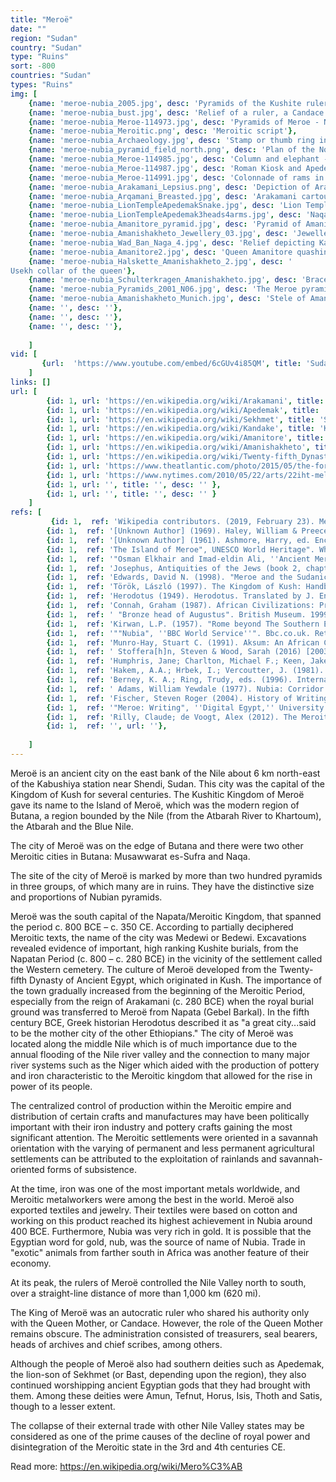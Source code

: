 ```yaml
---
title: "Meroë"
date: ""
region: "Sudan"
country: "Sudan" 
type: "Ruins"
sort: -800
countries: "Sudan"
types: "Ruins"
img: [
    {name: 'meroe-nubia_2005.jpg', desc: 'Pyramids of the Kushite rulers at Meroë'},
    {name: 'meroe-nubia_bust.jpg', desc: 'Relief of a ruler, a Candace of Meroë named Kandake Amanitore'},
    {name: 'meroe-nubia_Meroe-114973.jpg', desc: 'Pyramids of Meroe - Northern Cemetery'},
    {name: 'meroe-nubia_Meroitic.png', desc: 'Meroitic script'},
    {name: 'meroe-nubia_Archaeology.jpg', desc: 'Stamp or thumb ring in the form of 3 cartouches (enclosing dot pattern). Each topped with 2 plumes and sun disc. Faience. From Meroe. Meroitic period. Petrie Museum of Egyptian Archaeology'},
    {name: 'meroe-nubia_pyramid_field_north.png', desc: 'Plan of the North pyramid field at Meroë.'},
    {name: 'meroe-nubia_Meroe-114985.jpg', desc: 'Column and elephant - part of temple complex in Musawwarat es-Sufra'},
    {name: 'meroe-nubia_Meroe-114987.jpg', desc: 'Roman Kiosk and Apedemak Temple in Naqa'},
    {name: 'meroe-nubia_Meroe-114991.jpg', desc: 'Colonnade of rams in front of Amun-Ra temple in Naqa'},
    {name: 'meroe-nubia_Arakamani_Lepsius.png', desc: 'Depiction of Arakamani, from Meroë pyramid Beg. S 6'},
    {name: 'meroe-nubia_Arqamani_Breasted.jpg', desc: 'Arakamani cartouches on a stone fragment from East Meroë'},
    {name: 'meroe-nubia_LionTempleApedemakSnake.jpg', desc: 'Lion Temple of Naqa: Apedemak represented as a coiled snake with lion’s head'},
    {name: 'meroe-nubia_LionTempleApedemak3heads4arms.jpg', desc: 'Naqa Lion Temple: Three-headed Apedemak with four arms'},
    {name: 'meroe-nubia_Amanitore_pyramid.jpg', desc: 'Pyramid of Amanitore in modern day Sudan'},
    {name: 'meroe-nubia_Amanishakheto_Jewellery_03.jpg', desc: 'Jewellery of Kandake Amanishakheto, from her tomb'},
    {name: 'meroe-nubia_Wad_Ban_Naga_4.jpg', desc: 'Relief depicting Kandake Amanitore'},
    {name: 'meroe-nubia_Amanitore2.jpg', desc: 'Queen Amanitore quashing her enemies'},
    {name: 'meroe-nubia_Halskette_Amanishakheto_2.jpg', desc: '
Usekh collar of the queen'},
    {name: 'meroe-nubia_Schulterkragen_Amanishakheto.jpg', desc: 'Bracelet from the tomb of Amanishakheto in Nubia'},
    {name: 'meroe-nubia_Pyramids_2001_N06.jpg', desc: 'The Meroe pyramids. N6, the tomb of Amanishakheto, is highlighted'},
    {name: 'meroe-nubia_Amanishakheto_Munich.jpg', desc: 'Stele of Amanishakheto (center) from the temple of Amun in Naqa'},
    {name: '', desc: ''},
    {name: '', desc: ''},
    {name: '', desc: ''},
    
    ]
vid: [
       {url:  'https://www.youtube.com/embed/6cGUv4i85QM', title: 'Sudan - Meroë pyramids'} 
    ]
links: []
url: [
        {id: 1, url: 'https://en.wikipedia.org/wiki/Arakamani', title: 'Arakamani', desc: 'Arakamani was a Nubian king of Meroë who ruled in the early third century BCE. Many scholars believe that he should be identified with the Ethiopian king Ergamenes mentioned by the Greek historian Diodorus Siculus in his Bibliotheca historica. Diodorus writes that the powerful priesthood wanted the death of Ergamenes in order to please the gods, but because he was educated in Greek culture, Ergamenes'' strong-will enabled him to negate this destiny and to overpower the priesthood.' },
        {id: 1, url: 'https://en.wikipedia.org/wiki/Apedemak', title: 'Apedemak', desc: 'Apedemak or Apademak was a lion-headed warrior god worshiped by the Meroitic peoples inhabiting Nubia. A number of Meroitic temples dedicated to this deity are known from the Western Butana region: Naqa, Meroe, and Musawwarat es-Sufra, which seems to be his chief cult place. In the temple of Naqa built by the rulers of Meroe Apedemak was depicted as a three-headed leonine god with four arms, and as a snake with a lion head. However, he is usually depicted as a man with a lion head. Apedemak was considered the war god of Kush. The  Kushites believed that Apedemak brought victories to their armies and defeated their enemies. When Kushite pharaohs carried out military campaigns, they often claimed the support and companionship of Apedemak.' },
        {id: 1, url: 'https://en.wikipedia.org/wiki/Sekhmet', title: 'Sekhmet', desc: 'In Egyptian mythology, Sekhmet is a warrior goddess as well as goddess of healing. She is depicted as a lioness, the fiercest hunter known to the Egyptians. It was said that her breath formed the desert. She was seen as the protector of the pharaohs and led them in warfare. Sekhmet later was considered to be the mother of Maahes, a deity who appeared during the New Kingdom period. He was seen as a lion prince, the son of the goddess. The late origin of Maahes in the Egyptian pantheon may be the incorporation of a Nubian deity of ancient origin in that culture, arriving during trade and warfare or even, during a period of domination by Nubia. ' },
        {id: 1, url: 'https://en.wikipedia.org/wiki/Kandake', title: 'Kandake', desc: 'Kandake, kadake or kentake, often Latinised as Candace (Ancient Greek: Κανδάκη), was the Meroitic language term for "queen" or possibly "royal woman". Contemporary Greek and Roman sources treat it as a title. Several ruling queens of the ancient Kingdom of Kush, with its capital at Meroë, bore the title, although it may have been a general title for women of the royal family. It is often taken to mean "queen-mother" or "mother of the reigning king", but although this was the common status of ruling kandakes, the term itself did not have this specific meaning. The name Candace is derived from the way the word is used in the New Testament (Acts 8:27).' },
        {id: 1, url: 'https://en.wikipedia.org/wiki/Amanitore', title: 'Amanitore', desc: 'Amanitore (c. 50 CE) was a Nubian Kandake, or queen regnant, of the ancient Kushitic Kingdom of Meroë, which also is referred to as Nubia in many ancient sources. Kandakes are described as warrior-queens who led forces in battle. Her royal palace was at Gebel Barkal in modern-day Sudan, which now is a UNESCO heritage site. The area of her rule was between the Nile and the Atbara rivers. Amanitore was among the last great Kush builders. She was involved in restoring the large temple for Amun at Meroë and the Amun temple at Napata after it was demolished by the Romans. Reservoirs for the retention of water also were constructed at Meroë during her reign. The quantity of building that was completed during the middle part of the first century indicates that this was the most prosperous time in Meroitic history. More than two hundred Nubian pyramids were built, most plundered in ancient times.' },
        {id: 1, url: 'https://en.wikipedia.org/wiki/Amanishakheto', title: 'Amanishakheto', desc: 'Amanishakheto was a Kandake of Kush. She seems to have reigned from 10 BC to 1 AD. Amanishakheto is known from several monuments. She is mentioned in the Amun-temple of Kawa, on a stela from Meroe, and in inscriptions of a palace building found at Wad ban Naqa, from a stela found at Qasr Ibrim, another stela from Naqa and her pyramid at Meroe (Beg. no. N6). Amanishakheto is best known for a collection of jewelry found in her pyramid in 1834 by Italian treasure hunter Giuseppe Ferlini, who destroyed the pyramid in search of its burial goods.' },
        {id: 1, url: 'https://en.wikipedia.org/wiki/Twenty-fifth_Dynasty_of_Egypt', title: 'Twenty-fifth Dynasty of Egypt', desc: 'The Twenty-fifth Dynasty of Egypt (notated Dynasty XXV, alternatively 25th Dynasty or Dynasty 25), also known as the Nubian Dynasty or the Kushite Empire, was the last dynasty of the Third Intermediate Period of Egypt that occurred after the Nubian invasion. The 25th dynasty was a line of pharaohs who originated in the Kingdom of Kush, located in present-day northern Sudan and Upper Egypt. Most of this dynasty''s kings saw Napata as their spiritual homeland. They reigned in part or all of Ancient Egypt from 744–656 BC. The 25th Dynasty''s reunification of Lower Egypt, Upper Egypt, and Kush created the largest Egyptian empire since the New Kingdom. They assimilated into society by reaffirming Ancient Egyptian religious traditions, temples, and artistic forms, while introducing some unique aspects of Kushite culture. It was during the 25th dynasty that the Nile valley saw the first widespread construction of pyramids (many in what is now Sudan) since the Middle Kingdom.' },
        {id: 1, url: 'https://www.theatlantic.com/photo/2015/05/the-forgotten-pyramids-of-meroe/392312/', title: 'The Forgotten Pyramids of Meroë', desc: '' },
        {id: 1, url: 'https://www.nytimes.com/2010/05/22/arts/22iht-melik22.html', title: 'The Mysteries of Meroe', desc: '' },
        {id: 1, url: '', title: '', desc: '' },
        {id: 1, url: '', title: '', desc: '' }
    ]
refs: [
         {id: 1,  ref: 'Wikipedia contributors. (2019, February 23). Meroë. In Wikipedia, The Free Encyclopedia. Retrieved 15:10, March 16, 2019, from ', url: 'https://en.wikipedia.org/w/index.php?title=Mero%C3%AB&oldid=884689640'},
        {id: 1,  ref: '[Unknown Author] (1969). Haley, William & Preece, Warren E., eds. Encyclopaedia Britannica. Vol. 15 (14th revised ed.). s.v. "Meroë." London, ENG: Encyclopedia Britannica, Inc. p. 197.', url: ''},
        {id: 1,  ref: '[Unknown Author] (1961). Ashmore, Harry, ed. Encyclopaedia Britannica. Vol. 18 (14th revised ed.). s.v. "Meroë." New York, NY: Encyclopedia Britannica, Inc. p. 677.', url: ''},
        {id: 1,  ref: 'The Island of Meroe", UNESCO World Heritage". Whc.unesco.org. Retrieved 2012-09-06.', url: 'http://whc.unesco.org/en/tentativelists/1934/'},
        {id: 1,  ref: '"Osman Elkhair and Imad-eldin Ali, ''Ancient Meroe Site: Naqa and Musawwarat es-Sufra'' (recent photographs)". Ancientsudan.org. Retrieved 2012-09-06.', url: 'http://www.ancientsudan.org/meroe_gallery/index.htm'},
        {id: 1,  ref: 'Josephus, Antiquities of the Jews (book 2, chapter 10, section 2) [Paragraph # 249]', url: 'https://pace.webhosting.rug.nl/york/york/showText?book=2&chapter=14&textChunk=nieseSection&chunkId=250&go.x=12&go.y=9&go=go&text=anti&version=english&direction=&tab=comm&layout=split'},
        {id: 1,  ref: 'Edwards, David N. (1998). "Meroe and the Sudanic Kingdoms". The Journal of African History. 39 (2): 175–193. JSTOR 183595.', url: ''},
        {id: 1,  ref: 'Török, László (1997). The Kingdom of Kush: Handbook of the Napatan-Meroitic Civilization. Handbuch der Orientalistik. Erste Abteilung, Nahe und der Mittlere Osten. Vol. 31. Leiden: Brill. ISBN 90-04-10448-8.', url: 'https://books.google.com/books?id=i54rPFeGKewC&q=Meroe#v=snippet&q=Meroe&f=false'},
        {id: 1,  ref: 'Herodotus (1949). Herodotus. Translated by J. Enoch Powell. Translated by Enoch Powell. Oxford: Clarendon Press. pp. 121–122.', url: 'https://books.google.com/books?id=Xt0uMwEACAAJ'},
        {id: 1,  ref: 'Connah, Graham (1987). African Civilizations: Precolonial Cities and States in Tropical Africa: An Archaeological Perspective. Cambridge University Press. p. 24. ISBN 978-0-521-26666-6.', url: 'https://books.google.com/books?id=r07pQgAACAAJ'},
        {id: 1,  ref: ' "Bronze head of Augustus". British Museum. 1999. Archived from the original on 10 February 2008. Retrieved 14 June 2008.', url: 'https://web.archive.org/web/20080210114958/http://www.britishmuseum.org/explore/highlights/highlight_objects/gr/b/bronze_head_of_augustus.aspx'},
        {id: 1,  ref: 'Kirwan, L.P. (1957). "Rome beyond The Southern Egyptian Frontier". The Geographical Journal. London: Royal Geographical Society, with the Institute of British Geographers. 123: 13–19. JSTOR 1790717.', url: ''},
        {id: 1,  ref: '""Nubia", ''BBC World Service''". Bbc.co.uk. Retrieved 2012-09-06.', url: 'http://www.bbc.co.uk/worldservice/africa/features/storyofafrica/3chapter4.shtml'},
        {id: 1,  ref: 'Munro-Hay, Stuart C. (1991). Aksum: An African Civilisation of Late Antiquity. Edinburgh University Press. pp. 79, 224. ISBN 978-0-7486-0106-6.', url: 'https://books.google.com/books?id=RlRzAAAAMAAJ'},
        {id: 1,  ref: ' Stoffera[h]n, Steven & Wood, Sarah (2016) [2003]. Rauh, Nicholas K., ed. Lecture 30: Ancient Africa [CLCS 181: Classical World Civilizations] (student lecture notes). West Lafayette, IN: Purdue University, School of Languages and Cultures. Retrieved February 28, 2017.', url: 'https://web.ics.purdue.edu/~rauhn/ancient_africa.htm'},
        {id: 1,  ref: 'Humphris, Jane; Charlton, Michael F.; Keen, Jake; Sauder, Lee; Alshishani, Fareed (2018-07-04). "Iron Smelting in Sudan: Experimental Archaeology at The Royal City of Meroe". Journal of Field Archaeology. 43 (5): 399. doi:10.1080/00934690.2018.1479085. ISSN 0093-4690.', url: 'https://www.tandfonline.com/doi/full/10.1080/00934690.2018.1479085'},
        {id: 1,  ref: 'Hakem,, A.A.; Hrbek, I.; Vercoutter, J. (1981). "The Civilization of Napata and Meroe". In Mokhtar, G. Ancient Civilizations of Africa. General History of Africa. Vol. II. Paris/London/Berkeley, CA: UNESCO/Heinemann/Univ. of Calif. Press. pp. 298–325, esp. 312f. ISBN 0435948059 – via UNESCO.', url: ''},
        {id: 1,  ref: 'Berney, K. A.; Ring, Trudy, eds. (1996). International Dictionary of Historic Places. Vol. 4: Middle East and Africa. Fitzroy Dearborn. p. 506. ISBN 978-1-884964-03-9.', url: ''},
        {id: 1,  ref: ' Adams, William Yewdale (1977). Nubia: Corridor to Africa. Princeton University Press. p. 302. ISBN 978-0-691-09370-3.', url: 'https://books.google.com/books?id=f84VAQAAIAAJ'},
        {id: 1,  ref: 'Fischer, Steven Roger (2004). History of Writing. Reaktion Books. pp. 133–134. ISBN 1861895887.', url: ''},
        {id: 1,  ref: '"Meroe: Writing", ''Digital Egypt,'' University College, London". Digitalegypt.ucl.ac.uk. Retrieved 2012-09-06.', url: 'https://www.ucl.ac.uk/museums-static/digitalegypt//nubia/mwriting.html'},
        {id: 1,  ref: 'Rilly, Claude; de Voogt, Alex (2012). The Meroitic Language and Writing System. Cambridge University Press. p. 6. ISBN 978-1-107-00866-3.', url: 'https://books.google.com/books?id=mHdD_YojtaMC&pg=PA67#v=onepage&q&f=false'},
        {id: 1,  ref: '', url: ''},
     
    ]
---
```

Meroë is an ancient city on the east bank of the Nile about 6 km north-east of the Kabushiya station near Shendi, Sudan. This city was the capital of the Kingdom of Kush for several centuries.  The Kushitic Kingdom of Meroë gave its name to the Island of Meroë, which was the modern region of Butana, a region bounded by the Nile (from the Atbarah River to Khartoum), the Atbarah and the Blue Nile.

The city of Meroë was on the edge of Butana and there were two other Meroitic cities in Butana: Musawwarat es-Sufra and Naqa.

The site of the city of Meroë is marked by more than two hundred pyramids in three groups, of which many are in ruins. They have the distinctive size and proportions of Nubian pyramids.

Meroë was the south capital of the Napata/Meroitic Kingdom, that spanned the period c. 800 BCE – c. 350 CE. According to partially deciphered Meroitic texts, the name of the city was Medewi or Bedewi. Excavations revealed evidence of important, high ranking Kushite burials, from the Napatan Period (c. 800 – c. 280 BCE) in the vicinity of the settlement called the Western cemetery. The culture of Meroë developed from the Twenty-fifth Dynasty of Ancient Egypt, which originated in Kush. The importance of the town gradually increased from the beginning of the Meroitic Period, especially from the reign of Arakamani (c. 280 BCE) when the royal burial ground was transferred to Meroë from Napata (Gebel Barkal). In the fifth century BCE, Greek historian Herodotus described it as "a great city...said to be the mother city of the other Ethiopians." The city of Meroë was located along the middle Nile which is of much importance due to the annual flooding of the Nile river valley and the connection to many major river systems such as the Niger which aided with the production of pottery and iron characteristic to the Meroitic kingdom that allowed for the rise in power of its people.

The centralized control of production within the Meroitic empire and distribution of certain crafts and manufactures may have been politically important with their iron industry and pottery crafts gaining the most significant attention. The Meroitic settlements were oriented in a savannah orientation with the varying of permanent and less permanent agricultural settlements can be attributed to the exploitation of rainlands and savannah-oriented forms of subsistence.

At the time, iron was one of the most important metals worldwide, and Meroitic metalworkers were among the best in the world. Meroë also exported textiles and jewelry. Their textiles were based on cotton and working on this product reached its highest achievement in Nubia around 400 BCE. Furthermore, Nubia was very rich in gold. It is possible that the Egyptian word for gold, nub, was the source of name of Nubia. Trade in "exotic" animals from farther south in Africa was another feature of their economy.

At its peak, the rulers of Meroë controlled the Nile Valley north to south, over a straight-line distance of more than 1,000 km (620 mi).

The King of Meroë was an autocratic ruler who shared his authority only with the Queen Mother, or Candace. However, the role of the Queen Mother remains obscure. The administration consisted of treasurers, seal bearers, heads of archives and chief scribes, among others.

Although the people of Meroë also had southern deities such as Apedemak, the lion-son of Sekhmet (or Bast, depending upon the region), they also continued worshipping ancient Egyptian gods that they had brought with them. Among these deities were Amun, Tefnut, Horus, Isis, Thoth and Satis, though to a lesser extent.

The collapse of their external trade with other Nile Valley states may be considered as one of the prime causes of the decline of royal power and disintegration of the Meroitic state in the 3rd and 4th centuries CE.

Read more: https://en.wikipedia.org/wiki/Mero%C3%AB


